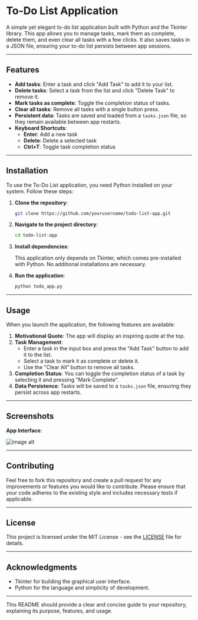 

# To-Do List Application

A simple yet elegant to-do list application built with Python and the Tkinter library. This app allows you to manage tasks, mark them as complete, delete them, and even clear all tasks with a few clicks. It also saves tasks in a JSON file, ensuring your to-do list persists between app sessions.

---

## Features

- **Add tasks**: Enter a task and click "Add Task" to add it to your list.
- **Delete tasks**: Select a task from the list and click "Delete Task" to remove it.
- **Mark tasks as complete**: Toggle the completion status of tasks.
- **Clear all tasks**: Remove all tasks with a single button press.
- **Persistent data**: Tasks are saved and loaded from a `tasks.json` file, so they remain available between app restarts.
- **Keyboard Shortcuts**:  
  - **Enter**: Add a new task  
  - **Delete**: Delete a selected task  
  - **Ctrl+T**: Toggle task completion status

---

## Installation

To use the To-Do List application, you need Python installed on your system. Follow these steps:

1. **Clone the repository**:

   ```bash
   git clone https://github.com/yourusername/todo-list-app.git
   ```

2. **Navigate to the project directory**:

   ```bash
   cd todo-list-app
   ```

3. **Install dependencies**:
   
   This application only depends on Tkinter, which comes pre-installed with Python. No additional installations are necessary.

4. **Run the application**:

   ```bash
   python todo_app.py
   ```

---

## Usage

When you launch the application, the following features are available:

1. **Motivational Quote**: The app will display an inspiring quote at the top.
2. **Task Management**:
   - Enter a task in the input box and press the "Add Task" button to add it to the list.
   - Select a task to mark it as complete or delete it.
   - Use the "Clear All" button to remove all tasks.
3. **Completion Status**: You can toggle the completion status of a task by selecting it and pressing "Mark Complete".
4. **Data Persistence**: Tasks will be saved to a `tasks.json` file, ensuring they persist across app restarts.

---

## Screenshots

**App Interface**:

![image alt]([screenshots/todo_list_screenshot.png](https://github.com/Garvitsharma-gs/To-Do-List/blob/82a88354e378f0161753d740d596406cf24b01e6/To-Do%20List%20.png))

---

## Contributing

Feel free to fork this repository and create a pull request for any improvements or features you would like to contribute. Please ensure that your code adheres to the existing style and includes necessary tests if applicable.

---

## License

This project is licensed under the MIT License - see the [LICENSE](LICENSE) file for details.

---

## Acknowledgments

- Tkinter for building the graphical user interface.
- Python for the language and simplicity of development.

---

This README should provide a clear and concise guide to your repository, explaining its purpose, features, and usage.
